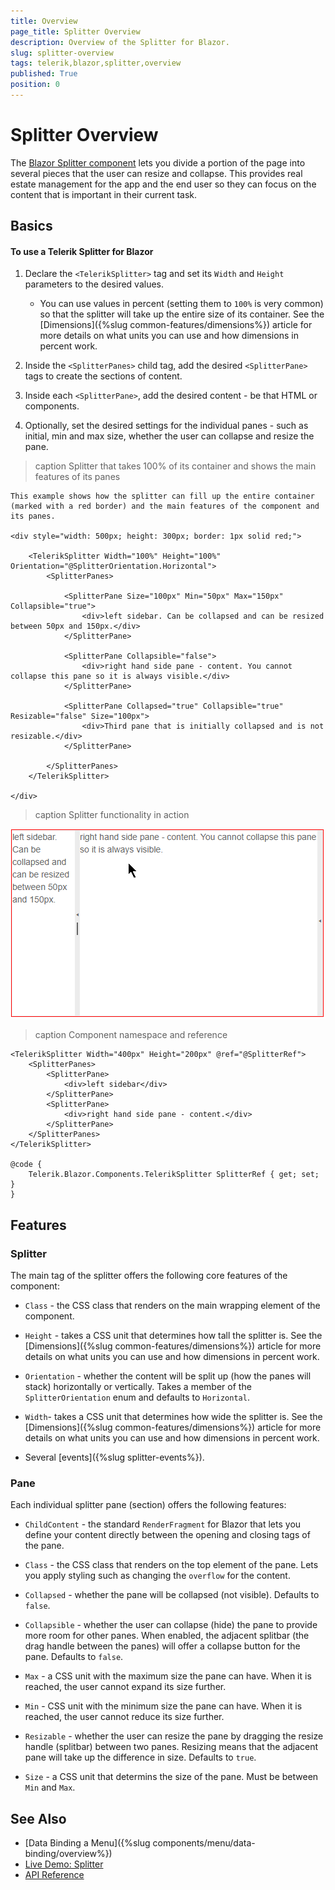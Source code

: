 ```yaml
---
title: Overview
page_title: Splitter Overview
description: Overview of the Splitter for Blazor.
slug: splitter-overview
tags: telerik,blazor,splitter,overview
published: True
position: 0
---
```


# Splitter Overview

The <a href="https://www.telerik.com/blazor-ui/splitter" target="_blank">Blazor Splitter component</a> lets you divide a portion of the page into several pieces that the user can resize and collapse. This provides real estate management for the app and the end user so they can focus on the content that is important in their current task.

## Basics

#### To use a Telerik Splitter for Blazor

1. Declare the `<TelerikSplitter>` tag and set its `Width` and `Height` parameters to the desired values.

    * You can use values in percent (setting them to `100%` is very common) so that the splitter will take up the entire size of its container. See the [Dimensions]({%slug common-features/dimensions%}) article for more details on what units you can use and how dimensions in percent work.

1. Inside the `<SplitterPanes>` child tag, add the desired `<SplitterPane>` tags to create the sections of content.

1. Inside each `<SplitterPane>`, add the desired content - be that HTML or components.

1. Optionally, set the desired settings for the individual panes - such as initial, min and max size, whether the user can collapse and resize the pane.

>caption Splitter that takes 100% of its container and shows the main features of its panes

````CSHTML
This example shows how the splitter can fill up the entire container (marked with a red border) and the main features of the component and its panes.

<div style="width: 500px; height: 300px; border: 1px solid red;">

    <TelerikSplitter Width="100%" Height="100%" Orientation="@SplitterOrientation.Horizontal">
        <SplitterPanes>
        
            <SplitterPane Size="100px" Min="50px" Max="150px" Collapsible="true">
                <div>left sidebar. Can be collapsed and can be resized between 50px and 150px.</div>
            </SplitterPane>
            
            <SplitterPane Collapsible="false">
                <div>right hand side pane - content. You cannot collapse this pane so it is always visible.</div>
            </SplitterPane>
            
            <SplitterPane Collapsed="true" Collapsible="true" Resizable="false" Size="100px">
                <div>Third pane that is initially collapsed and is not resizable.</div>
            </SplitterPane>
            
        </SplitterPanes>
    </TelerikSplitter>
    
</div>
````

>caption Splitter functionality in action

![overview of the splitter functionality](images/splitter-overview.gif)


>caption Component namespace and reference

````CSHTML
<TelerikSplitter Width="400px" Height="200px" @ref="@SplitterRef">
    <SplitterPanes>
        <SplitterPane>
            <div>left sidebar</div>
        </SplitterPane>
        <SplitterPane>
            <div>right hand side pane - content.</div>
        </SplitterPane>
    </SplitterPanes>
</TelerikSplitter>

@code {
    Telerik.Blazor.Components.TelerikSplitter SplitterRef { get; set; }
}
````


## Features

### Splitter

The main tag of the splitter offers the following core features of the component:

* `Class` - the CSS class that renders on the main wrapping element of the component.

* `Height` - takes a CSS unit that determines how tall the splitter is. See the [Dimensions]({%slug common-features/dimensions%}) article for more details on what units you can use and how dimensions in percent work.

* `Orientation` - whether the content will be split up (how the panes will stack) horizontally or vertically. Takes a member of the `SplitterOrientation` enum and defaults to `Horizontal`.

* `Width`- takes a CSS unit that determines how wide the splitter is. See the [Dimensions]({%slug common-features/dimensions%}) article for more details on what units you can use and how dimensions in percent work.

* Several [events]({%slug splitter-events%}).

### Pane

Each individual splitter pane (section) offers the following features:

* `ChildContent` - the standard `RenderFragment` for Blazor that lets you define your content directly between the opening and closing tags of the pane.

* `Class` - the CSS class that renders on the top element of the pane. Lets you apply styling such as changing the `overflow` for the content.

* `Collapsed` - whether the pane will be collapsed (not visible). Defaults to `false`.

* `Collapsible` - whether the user can collapse (hide) the pane to provide more room for other panes. When enabled, the adjacent splitbar (the drag handle between the panes) will offer a collapse button for the pane. Defaults to `false`.

* `Max` - a CSS unit with the maximum size the pane can have. When it is reached, the user cannot expand its size further.

* `Min` -  CSS unit with the minimum size the pane can have. When it is reached, the user cannot reduce its size further.

* `Resizable` - whether the user can resize the pane by dragging the resize handle (splitbar) between two panes. Resizing means that the adjacent pane will take up the difference in size. Defaults to `true`.

* `Size` - a CSS unit that determins the size of the pane. Must be between `Min` and `Max`.

## See Also

  * [Data Binding a Menu]({%slug components/menu/data-binding/overview%})
  * [Live Demo: Splitter](https://demos.telerik.com/blazor-ui/splitter/overview)
  * [API Reference](https://docs.telerik.com/blazor-ui/api/Telerik.Blazor.Components.TelerikSplitter)

